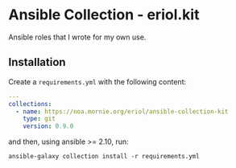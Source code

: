 # Ansible Collection - eriol.kit

Ansible roles that I wrote for my own use.

## Installation

Create a `requirements.yml` with the following content:

```yaml
---
collections:
  - name: https://noa.mornie.org/eriol/ansible-collection-kit
    type: git
    version: 0.9.0
```

and then, using ansible >= 2.10, run:

```
ansible-galaxy collection install -r requirements.yml
```
